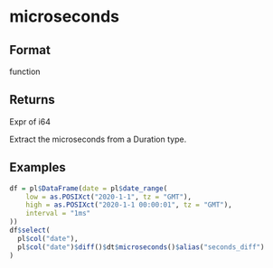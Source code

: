 # microseconds

## Format

function

## Returns

Expr of i64

Extract the microseconds from a Duration type.

## Examples

```r
df = pl$DataFrame(date = pl$date_range(
    low = as.POSIXct("2020-1-1", tz = "GMT"),
    high = as.POSIXct("2020-1-1 00:00:01", tz = "GMT"),
    interval = "1ms"
))
df$select(
  pl$col("date"),
  pl$col("date")$diff()$dt$microseconds()$alias("seconds_diff")
)
```
